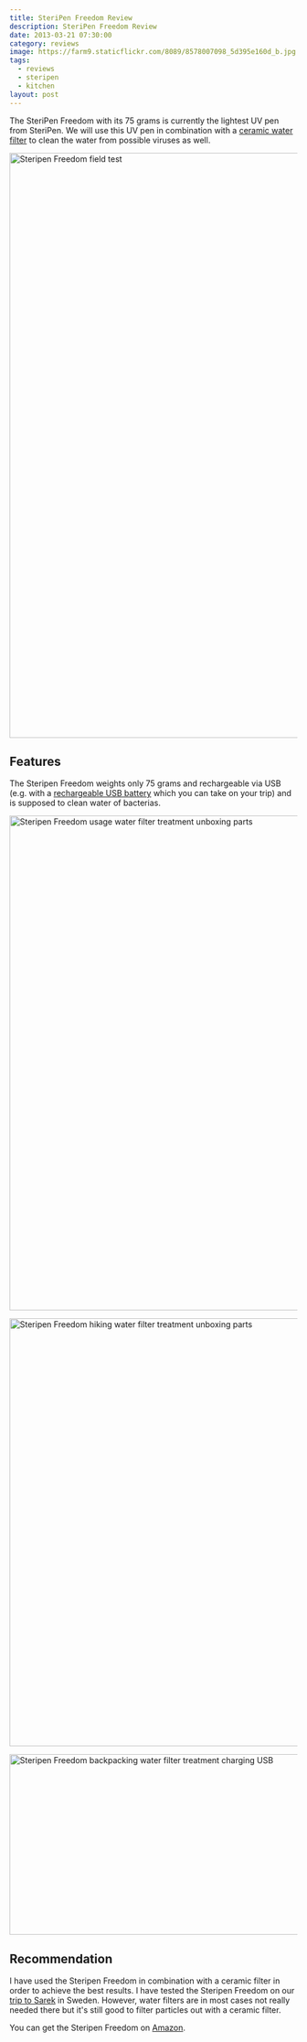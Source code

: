 ```yaml
---
title: SteriPen Freedom Review
description: SteriPen Freedom Review
date: 2013-03-21 07:30:00
category: reviews
image: https://farm9.staticflickr.com/8089/8578007098_5d395e160d_b.jpg
tags:
  - reviews
  - steripen
  - kitchen
layout: post
---
```


The SteriPen Freedom with its 75 grams is currently the lightest UV pen from SteriPen. We will use this UV pen in combination with a [ceramic water filter][1] to clean the water from possible viruses as well.

<img src="https://farm9.staticflickr.com/8089/8578007098_5d395e160d_b.jpg" width="1024" width="683" alt="Steripen Freedom field test" >
<br>
<!--more-->

## Features
The Steripen Freedom weights only 75 grams and rechargeable via USB (e.g. with a [rechargeable USB battery][2] which you can take on your trip) and is supposed to clean water of bacterias.

<a rel="nofollow" href="https://www.flickr.com/photos/90204224@N07/8571447235"><img src="https://farm9.staticflickr.com/8365/8571447235_ae827d05ae_b.jpg" width="1024" height="866" alt="Steripen Freedom usage water filter treatment unboxing parts"></a>

<a rel="nofollow" href="https://www.flickr.com/photos/90204224@N07/8572540826"><img src="https://farm9.staticflickr.com/8531/8572540826_73150347e9_b.jpg" width="1024" height="749" alt="Steripen Freedom hiking water filter treatment unboxing parts"></a>

<a rel="nofollow" href="https://www.flickr.com/photos/90204224@N07/8571447087"><img src="https://farm9.staticflickr.com/8093/8571447087_c83f27284e_b.jpg" width="1024" height="316" alt="Steripen Freedom backpacking water filter treatment charging USB"></a>

## Recommendation
I have used the Steripen Freedom in combination with a ceramic filter in order to achieve the best results. I have tested the Steripen Freedom on our [trip to Sarek][3] in Sweden. However, water filters are in most cases not really needed there but it's still good to filter particles out with a ceramic filter.

You can get the Steripen Freedom on <a rel="nofollow" href="http://amzn.to/2w5H7ku" target="_blank" >Amazon</a>.

[1]:	http://hikeventures.com/gear-review-katadyn-mini-water-filter/ "ceramic filter"
[2]:	http://hikeventures.com/how-to-charge-your-batteries-when-you-are-outdoors/ "rechargeable battery"
[3]:	http://hikeventures.com/hiking-and-packrafting-in-sarek-day-1/ "Trip to Sarek"
